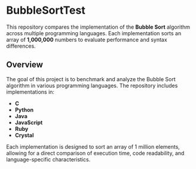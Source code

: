 # BubbleSortTest

This repository compares the implementation of the **Bubble Sort** algorithm across multiple programming languages. Each implementation sorts an array of **1,000,000** numbers to evaluate performance and syntax differences.

## Overview

The goal of this project is to benchmark and analyze the Bubble Sort algorithm in various programming languages. The repository includes implementations in:

- **C**
- **Python**
- **Java**
- **JavaScript**
- **Ruby**
- **Crystal**

Each implementation is designed to sort an array of 1 million elements, allowing for a direct comparison of execution time, code readability, and language-specific characteristics.
